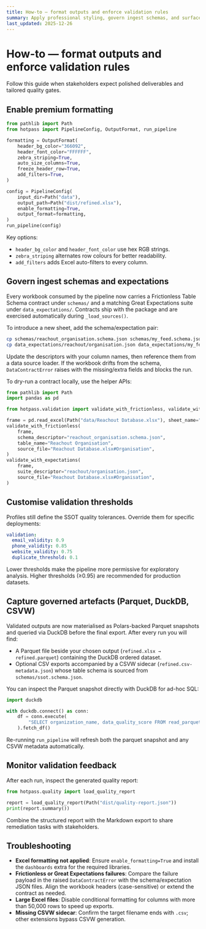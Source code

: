 ```yaml
---
title: How-to — format outputs and enforce validation rules
summary: Apply professional styling, govern ingest schemas, and surface parquet/CSVW artefacts for downstream tooling.
last_updated: 2025-12-26
---
```


# How-to — format outputs and enforce validation rules

Follow this guide when stakeholders expect polished deliverables and tailored quality gates.

## Enable premium formatting

```python
from pathlib import Path
from hotpass import PipelineConfig, OutputFormat, run_pipeline

formatting = OutputFormat(
    header_bg_color="366092",
    header_font_color="FFFFFF",
    zebra_striping=True,
    auto_size_columns=True,
    freeze_header_row=True,
    add_filters=True,
)

config = PipelineConfig(
    input_dir=Path("data"),
    output_path=Path("dist/refined.xlsx"),
    enable_formatting=True,
    output_format=formatting,
)
run_pipeline(config)
```

Key options:

- `header_bg_color` and `header_font_color` use hex RGB strings.
- `zebra_striping` alternates row colours for better readability.
- `add_filters` adds Excel auto-filters to every column.

## Govern ingest schemas and expectations

Every workbook consumed by the pipeline now carries a Frictionless Table Schema contract under `schemas/` and a matching Great Expectations suite under `data_expectations/`. Contracts ship with the package and are exercised automatically during `_load_sources()`.

To introduce a new sheet, add the schema/expectation pair:

```bash
cp schemas/reachout_organisation.schema.json schemas/my_feed.schema.json
cp data_expectations/reachout/organisation.json data_expectations/my_feed/source.json
```

Update the descriptors with your column names, then reference them from a data source loader. If the workbook drifts from the schema, `DataContractError` raises with the missing/extra fields and blocks the run.

To dry-run a contract locally, use the helper APIs:

```python
from pathlib import Path
import pandas as pd

from hotpass.validation import validate_with_frictionless, validate_with_expectations

frame = pd.read_excel(Path("data/Reachout Database.xlsx"), sheet_name="Organisation")
validate_with_frictionless(
    frame,
    schema_descriptor="reachout_organisation.schema.json",
    table_name="Reachout Organisation",
    source_file="Reachout Database.xlsx#Organisation",
)
validate_with_expectations(
    frame,
    suite_descriptor="reachout/organisation.json",
    source_file="Reachout Database.xlsx#Organisation",
)
```

## Customise validation thresholds

Profiles still define the SSOT quality tolerances. Override them for specific deployments:

```yaml
validation:
  email_validity: 0.9
  phone_validity: 0.85
  website_validity: 0.75
  duplicate_threshold: 0.1
```

Lower thresholds make the pipeline more permissive for exploratory analysis. Higher thresholds (≥0.95) are recommended for production datasets.

## Capture governed artefacts (Parquet, DuckDB, CSVW)

Validated outputs are now materialised as Polars-backed Parquet snapshots and queried via DuckDB before the final export. After every run you will find:

- A Parquet file beside your chosen output (`refined.xlsx → refined.parquet`) containing the DuckDB ordered dataset.
- Optional CSV exports accompanied by a CSVW sidecar (`refined.csv-metadata.json`) whose table schema is sourced from `schemas/ssot.schema.json`.

You can inspect the Parquet snapshot directly with DuckDB for ad-hoc SQL:

```python
import duckdb

with duckdb.connect() as conn:
    df = conn.execute(
        "SELECT organization_name, data_quality_score FROM read_parquet('dist/refined.parquet') ORDER BY data_quality_score DESC"
    ).fetch_df()
```

Re-running `run_pipeline` will refresh both the parquet snapshot and any CSVW metadata automatically.

## Monitor validation feedback

After each run, inspect the generated quality report:

```python
from hotpass.quality import load_quality_report

report = load_quality_report(Path("dist/quality-report.json"))
print(report.summary())
```

Combine the structured report with the Markdown export to share remediation tasks with stakeholders.

## Troubleshooting

- **Excel formatting not applied**: Ensure `enable_formatting=True` and install the `dashboards` extra for the required libraries.
- **Frictionless or Great Expectations failures**: Compare the failure payload in the raised `DataContractError` with the schema/expectation JSON files. Align the workbook headers (case-sensitive) or extend the contract as needed.
- **Large Excel files**: Disable conditional formatting for columns with more than 50,000 rows to speed up exports.
- **Missing CSVW sidecar**: Confirm the target filename ends with `.csv`; other extensions bypass CSVW generation.
